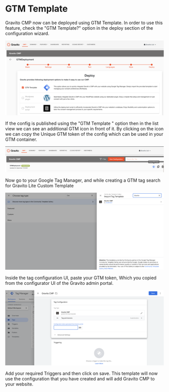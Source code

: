 GTM Template
============

Gravito CMP now can be deployed using GTM Template. In order to use this feature, check the "GTM Template?" option in the deploy section of the configuration wizard.

![](./images/GTMTemplateOption.png)

If the config is published using the "GTM Template " option then in the list view we can see an additional GTM icon in front of it. By clicking on the icon we can copy the Unique GTM token of the config which can be used in your GTM container.

![](./images/GTMToken.png)

Now go to your Google Tag Manager, and while creating a GTM tag search for Gravito Lite Custom Template

![](./images/GravitoCMPTag.png)

Inside the tag configuration UI, paste your GTM token, Which you copied from the configurator UI of the Gravito admin portal.

![](./images/GTMTag.png)

Add your required Triggers and then click on save. This template will now use the configuration that you have created and will add Gravito CMP to your website.